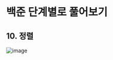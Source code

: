 # 백준 단계별로 풀어보기
## 10. 정렬

![image](https://github.com/user-attachments/assets/09901e6e-b28f-4920-b9dd-569698cf8015)
